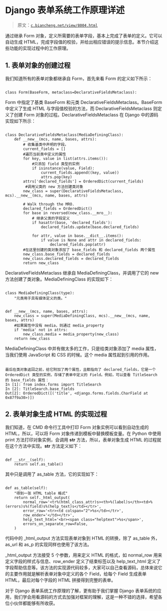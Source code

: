 # Django 表单系统工作原理详述

> 原文：[`c.biancheng.net/view/8004.html`](http://c.biancheng.net/view/8004.html)

通过继承 Form 对象，定义所需要的表单字段，基本上完成了表单的定义。它可以自动生成 HTML，完成字段值的校验，并给出相应错误的提示信息。本节介绍这些功能的实现过程中的工作原理。

## 1\. 表单对象的创建过程

我们知道所有的表单对象都继承自 Form，首先来看 Form 的定义如下所示：

```

class Form(BaseForm, metaclass=DeclarativeFieldsMetaclass):
```

Form 中指定了基类 BaseForm 和元类 DeclarativeFieldsMetaclass。BaseForm 中定义了生成 HTML 与字段值校验的方法，而 DeclarativeFieldsMetaclass 则定义了创建 Form 对象的过程。DeclarativeFieldsMetaclass 在 Django 中的源码实现如下所示：

```

class DeclarativeFieldsMetaclass(MediaDefiningClass):
    def __new__(mcs, name, bases, attrs):
        # 收集基类中声明的字段。
        current_fields = []
        #遍历当前类中定义的属性
        for key, value in list(attrs.items()):
            #只添加 field 类型的实例
            if isinstance(value, Field):
                current_fields.append((key, value))
                attrs.pop(key)
        attrs['declared_fields'] = OrderedDict(current_fields)
         #调用父类的 new 方法创建类对象
        new_class = super(DeclarativeFieldsMetaclass, mcs).__new__(mcs, name, bases, attrs)

        # Walk through the MRO.
        declared_fields = OrderedDict()
        for base in reversed(new_class.__mro__):
            # 继承父类的字段定义
            if hasattr(base, 'declared_fields'):
                declared_fields.update(base.declared_fields)

            for attr, value in base.__dict__.items():
                if value is None and attr in declared_fields:
                    declared_fields.pop(attr)
        #在这里创建的类对象添加了 base_fields 和 declared_fields 两个属性
        new_class.base_fields = declared_fields
        new_class.declared_fields = declared_fields
        return new_class
```

DeclarativeFieldsMetaclass 继承自 MediaDefiningClass，并调用了它的 new 方法创建了类对象。MediaDefiningClass 的实现如下：

```

class MediaDefiningClass(type):
    "元类用于具有媒体定义的类。"
```

```

def __new__(mcs, name, bases, attrs):
    new_class = super(MediaDefiningClass, mcs).__new__(mcs, name, bases, attrs)
    #如果属性中没有 media，则通过 media_property
    if 'media' not in attrs:
        new_class.media = media_property(new_class)
    return new_class

```

MediaDefiningClass 中并有做太多的工作，只是给类对象添加了 media 属性，当我们使用 JavaScript 和 CSS 的时候。这个 media 属性起到引用的作用。

```

最后在类对象返回之前，给它附加了两个属性，且都指向了 declared_fields，它是一个 OrderedDict 类型的实例，存储了表单中定义的 Field。例如，可以查看 TitleSearch 的 base_fields 属性：
In [1]: from index.forms import TitleSearch
In [2]: TitleSearch.base_fields
Out[2]: OrderedDict([('title', <django.forms.fields.CharField at 0x87f9a30>)])
```

## 2\. 表单对象生成 HTML 的实现过程

我们知道，在 CMD 命令行工具中打印 Form 对象实例可以看到自动生成的 HTML，所以，可以将 Form 对象传递到模板中替换模板变量。在 Python 中使用 print 方法打印对象实例，会调用 __str__ 方法，所以，表单对象生成 HTML 的过程就在这个方法中实现。__str__ 方法定义如下：

```

def __str__(self):
    return self.as_table()
```

其中只是调用了 as_table 方法，它的实现如下：

```

def as_table(self):
    "得到一张 HTML table 格式"
    return self._html_output(
        normal_row='<tr%(html_class_attr)s><th>%(label)s</th><td>%(errors)s%(field)s%(help_text)s</td></tr>',
        error_row='<tr><td colspan="2">%s</td></tr>',
        row_ender='</td></tr>',
        help_text_html='<br><span class="helptext">%s</span>',
        errors_on_separate_row=False,
    )   
```

代码中的 _html_output 方法实现表单对象到 HTML 的转换，除了 as_table 外，as_url 和 as_p 的实现同样也使用了该方法。

_html_output 方法接受 5 个参数，用来定义 HTML 的格式，如 normal_row 用来定义字段的样式与信息、row_ender 定义了结束标签以及 help_text_html 定义了字段帮助信息等。该方法的实现源代码较多，大家可以自己查看源码，总体来说它的主要作用就是解析表单对象中定义的各个 Field，给每个 Field 生成表单 HTML，最后对每个字段的 HTML 拼接得到完整的表单。

对于 Django 表单系统工作原理的了解，更有助于我们掌握 Django 表单系统的应用，我们学会用看源码的方式去加强对框架的理解，这是一种不错的选择，希望各位小伙伴都能够有所收获。